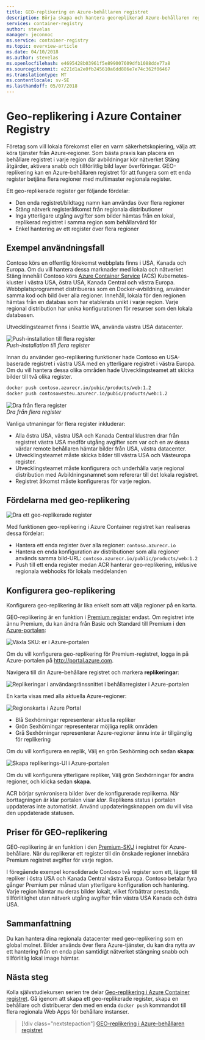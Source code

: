 ```yaml
---
title: GEO-replikering en Azure-behållaren registret
description: Börja skapa och hantera georeplikerad Azure-behållaren register.
services: container-registry
author: stevelas
manager: jeconnoc
ms.service: container-registry
ms.topic: overview-article
ms.date: 04/10/2018
ms.author: stevelas
ms.openlocfilehash: e4695428b03961f5e899007609dfb1088dde77a8
ms.sourcegitcommit: e221d1a2e0fb245610a6dd886e7e74c362f06467
ms.translationtype: MT
ms.contentlocale: sv-SE
ms.lasthandoff: 05/07/2018
---
```

# <a name="geo-replication-in-azure-container-registry"></a>Geo-replikering i Azure Container Registry

Företag som vill lokala förekomst eller en varm säkerhetskopiering, välja att köra tjänster från Azure-regioner. Som bästa praxis kan placera en behållare registret i varje region där avbildningar kör nätverket Stäng åtgärder, aktivera snabb och tillförlitlig bild layer överföringar. GEO-replikering kan en Azure-behållaren registret för att fungera som ett enda register betjäna flera regioner med multimaster regionala register.

Ett geo-replikerade register ger följande fördelar:

* Den enda registret/bildtagg namn kan användas över flera regioner
* Stäng nätverk registeråtkomst från regionala distributioner
* Inga ytterligare utgång avgifter som bilder hämtas från en lokal, replikerad registret i samma region som behållarvärd för
* Enkel hantering av ett register över flera regioner

## <a name="example-use-case"></a>Exempel användningsfall
Contoso körs en offentlig förekomst webbplats finns i USA, Kanada och Europa. Om du vill hantera dessa marknader med lokala och nätverket Stäng innehåll Contoso körs [Azure Container Service](/azure/container-service/kubernetes/) (ACS) Kubernetes-kluster i västra USA, östra USA, Kanada Central och västra Europa. Webbplatsprogrammet distribueras som en Docker-avbildning, använder samma kod och bild över alla regioner. Innehåll, lokala för den regionen hämtas från en databas som har etablerats unikt i varje region. Varje regional distribution har unika konfigurationen för resurser som den lokala databasen.

Utvecklingsteamet finns i Seattle WA, använda västra USA datacenter.

![Push-installation till flera register](media/container-registry-geo-replication/before-geo-replicate.png)<br />*Push-installation till flera register*

Innan du använder geo-replikering funktioner hade Contoso en USA-baserade registret i västra USA med en ytterligare registret i västra Europa. Om du vill hantera dessa olika områden hade Utvecklingsteamet att skicka bilder till två olika register.

```bash
docker push contoso.azurecr.io/pubic/products/web:1.2
docker push contosowesteu.azurecr.io/pubic/products/web:1.2
```
![Dra från flera register](media/container-registry-geo-replication/before-geo-replicate-pull.png)<br />*Dra från flera register*

Vanliga utmaningar för flera register inkluderar:

* Alla östra USA, västra USA och Kanada Central klustren drar från registret västra USA medför utgång avgifter som var och en av dessa värdar remote behållaren hämtar bilder från USA, västra datacenter.
* Utvecklingsteamet måste skicka bilder till västra USA och Västeuropa register.
* Utvecklingsteamet måste konfigurera och underhålla varje regional distribution med Avbildningsnamnet som refererar till det lokala registret.
* Registret åtkomst måste konfigureras för varje region.

## <a name="benefits-of-geo-replication"></a>Fördelarna med geo-replikering

![Dra ett geo-replikerade register](media/container-registry-geo-replication/after-geo-replicate-pull.png)

Med funktionen geo-replikering i Azure Container registret kan realiseras dessa fördelar:

* Hantera ett enda register över alla regioner: `contoso.azurecr.io`
* Hantera en enda konfiguration av distributioner som alla regioner används samma bild-URL: `contoso.azurecr.io/public/products/web:1.2`
* Push till ett enda register medan ACR hanterar geo-replikering, inklusive regionala webhooks för lokala meddelanden

## <a name="configure-geo-replication"></a>Konfigurera geo-replikering
Konfigurera geo-replikering är lika enkelt som att välja regioner på en karta.

GEO-replikering är en funktion i [Premium register](container-registry-skus.md) endast. Om registret inte ännu Premium, du kan ändra från Basic och Standard till Premium i den [Azure-portalen](https://portal.azure.com):

![Växla SKU: er i Azure-portalen](media/container-registry-skus/update-registry-sku.png)

Om du vill konfigurera geo-replikering för Premium-registret, logga in på Azure-portalen på http://portal.azure.com.

Navigera till din Azure-behållare registret och markera **replikeringar**:

![Replikeringar i användargränssnittet i behållarregister i Azure-portalen](media/container-registry-geo-replication/registry-services.png)

En karta visas med alla aktuella Azure-regioner:

 ![Regionskarta i Azure Portal](media/container-registry-geo-replication/registry-geo-map.png)

* Blå Sexhörningar representerar aktuella repliker
* Grön Sexhörningar representerar möjliga replik områden
* Grå Sexhörningar representerar Azure-regioner ännu inte är tillgänglig för replikering

Om du vill konfigurera en replik, Välj en grön Sexhörning och sedan **skapa**:

 ![Skapa replikerings-UI i Azure-portalen](media/container-registry-geo-replication/create-replication.png)

Om du vill konfigurera ytterligare repliker, Välj grön Sexhörningar för andra regioner, och klicka sedan **skapa**.

ACR börjar synkronisera bilder över de konfigurerade replikerna. När borttagningen är klar portalen visar *klar*. Replikens status i portalen uppdateras inte automatiskt. Använd uppdateringsknappen om du vill visa den uppdaterade statusen.

## <a name="geo-replication-pricing"></a>Priser för GEO-replikering

GEO-replikering är en funktion i den [Premium-SKU](container-registry-skus.md) i registret för Azure-behållare. När du replikerar ett register till din önskade regioner innebära Premium registret avgifter för varje region.

I föregående exempel konsoliderade Contoso två register som ett, lägger till repliker i östra USA och Kanada Central västra Europa. Contoso betalar fyra gånger Premium per månad utan ytterligare konfiguration och hantering. Varje region hämtar nu deras bilder lokalt, vilket förbättrar prestanda, tillförlitlighet utan nätverk utgång avgifter från västra USA Kanada och östra USA.

## <a name="summary"></a>Sammanfattning

Du kan hantera dina regionala datacenter med geo-replikering som en global molnet. Bilder används över flera Azure-tjänster, du kan dra nytta av ett hantering från en enda plan samtidigt nätverket stängning snabb och tillförlitlig lokal image hämtar.

## <a name="next-steps"></a>Nästa steg

Kolla självstudiekursen serien tre delar [Geo-replikering i Azure Container registret](container-registry-tutorial-prepare-registry.md). Gå igenom att skapa ett geo-replikerade register, skapa en behållare och distribuerar den med en enda `docker push` kommandot till flera regionala Web Apps för behållare instanser.

> [!div class="nextstepaction"]
> [GEO-replikering i Azure-behållaren registret](container-registry-tutorial-prepare-registry.md)
